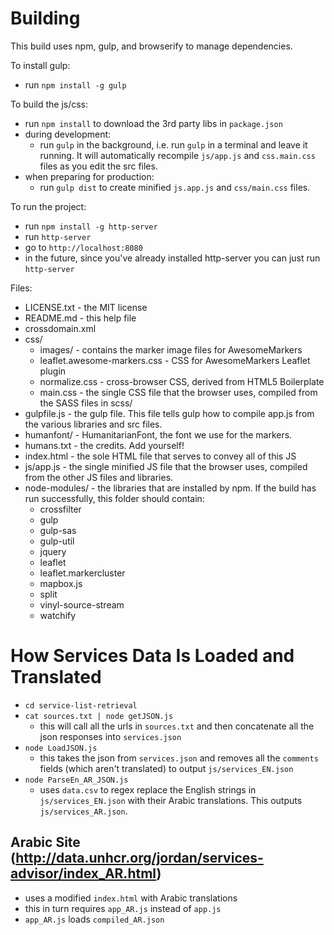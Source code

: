 # Building

This build uses npm, gulp, and browserify to manage dependencies.

To install gulp:

- run `npm install -g gulp`

To build the js/css:

- run `npm install` to download the 3rd party libs in `package.json`
- during development:
    - run `gulp` in the background, i.e. run `gulp` in a terminal and leave it running. It will automatically recompile
      `js/app.js` and `css.main.css` files as you edit the src files.
- when preparing for production:
    - run `gulp dist` to create minified `js.app.js` and `css/main.css` files.

To run the project:
- run `npm install -g http-server`
- run `http-server`
- go to `http://localhost:8080`
- in the future, since you've already installed http-server you can just run `http-server`

Files:

- LICENSE.txt - the MIT license
- README.md - this help file
- crossdomain.xml
- css/
  - images/ - contains the marker image files for AwesomeMarkers
  - leaflet.awesome-markers.css - CSS for AwesomeMarkers Leaflet plugin
  - normalize.css - cross-browser CSS, derived from HTML5 Boilerplate
  - main.css - the single CSS file that the browser uses, compiled from the SASS files in scss/
- gulpfile.js - the gulp file.  This file tells gulp how to compile app.js from the various libraries and src files.
- humanfont/ - HumanitarianFont, the font we use for the markers.
- humans.txt - the credits.  Add yourself!
- index.html - the sole HTML file that serves to convey all of this JS
- js/app.js - the single minified JS file that the browser uses, compiled from the other JS files and libraries.
- node-modules/ - the libraries that are installed by npm.  If the build has run successfully, this folder should contain:
   - crossfilter
   - gulp
   - gulp-sas
   - gulp-util
   - jquery
   - leaflet
   - leaflet.markercluster
   - mapbox.js
   - split
   - vinyl-source-stream
   - watchify

# How Services Data Is Loaded and Translated

- `cd service-list-retrieval`
- `cat sources.txt | node getJSON.js`
  - this will call all the urls in `sources.txt` and then concatenate all the json responses into `services.json`
- `node LoadJSON.js`
  - this takes the json from `services.json` and removes all the `comments` fields (which aren't translated) to output `js/services_EN.json`
- `node ParseEn_AR_JSON.js`
  - uses `data.csv` to regex replace the English strings in `js/services_EN.json` with their Arabic translations. This outputs `js/services_AR.json`.

## Arabic Site (http://data.unhcr.org/jordan/services-advisor/index_AR.html)

- uses a modified `index.html` with Arabic translations
- this in turn requires `app_AR.js` instead of `app.js`
- `app_AR.js` loads `compiled_AR.json`
